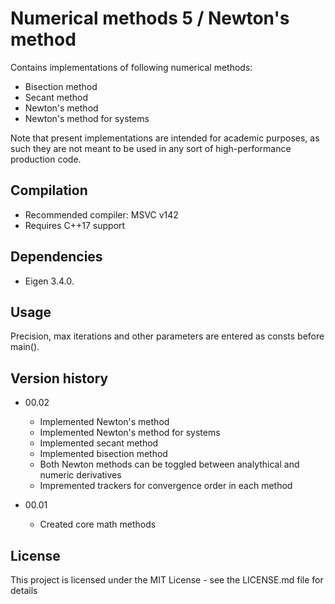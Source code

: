 # Numerical methods 5 / Newton's method

Contains implementations of following numerical methods:

* Bisection method
* Secant method
* Newton's method
* Newton's method for systems

Note that present implementations are intended for academic purposes, as such they are not meant to be used in any sort of high-performance production code.

## Compilation

* Recommended compiler: MSVC v142
* Requires C++17 support

## Dependencies

* Eigen 3.4.0.

## Usage

Precision, max iterations and other parameters are entered as consts before main(). 

## Version history

* 00.02
    * Implemented Newton's method
    * Implemented Newton's method for systems
    * Implemented secant method
    * Implemented bisection method
    * Both Newton methods can be toggled between analythical and numeric derivatives
    * Impremented trackers for convergence order in each method

* 00.01
    * Created core math methods

## License

This project is licensed under the MIT License - see the LICENSE.md file for details